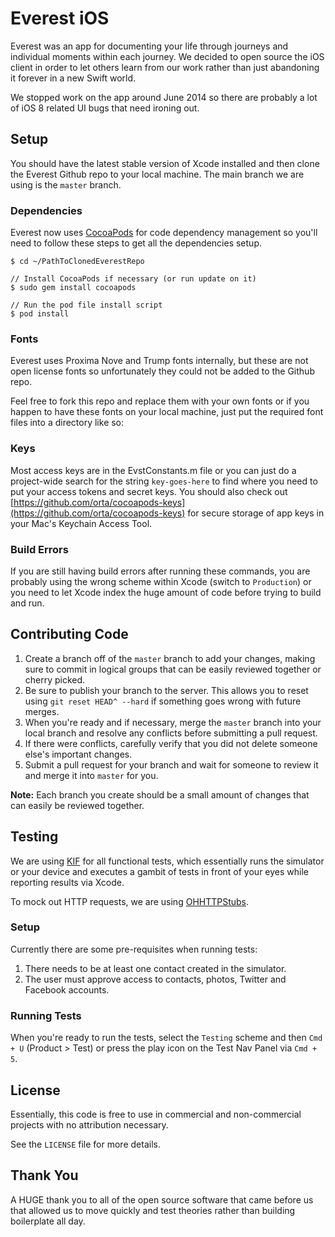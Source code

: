 # Everest iOS

Everest was an app for documenting your life through journeys and individual moments within each journey. We decided to open source the iOS client in order to let others learn from our work rather than just abandoning it forever in a new Swift world.

We stopped work on the app around June 2014 so there are probably a lot of iOS 8 related UI bugs that need ironing out.

## Setup

You should have the latest stable version of Xcode installed and then clone the Everest Github repo to your local machine.  The main branch we are using is the `master` branch.

### Dependencies

Everest now uses [CocoaPods](http://cocoapods.org) for code dependency management so you'll need to follow these steps to get all the dependencies setup.

```shell
$ cd ~/PathToClonedEverestRepo

// Install CocoaPods if necessary (or run update on it)
$ sudo gem install cocoapods

// Run the pod file install script
$ pod install
```

### Fonts

Everest uses Proxima Nove and Trump fonts internally, but these are not open license fonts so unfortunately they could not be added to the Github repo.

Feel free to fork this repo and replace them with your own fonts or if you happen to have these fonts on your local machine, just put the required font files into a directory like so:

### Keys

Most access keys are in the EvstConstants.m file or you can just do a project-wide search for the string `key-goes-here` to find where you need to put your access tokens and secret keys. You should also check out [https://github.com/orta/cocoapods-keys](https://github.com/orta/cocoapods-keys) for secure storage of app keys in your Mac's Keychain Access Tool.

### Build Errors

If you are still having build errors after running these commands, you are probably using the wrong scheme within Xcode (switch to `Production`) or you need to let Xcode index the huge amount of code before trying to build and run.

## Contributing Code

1. Create a branch off of the `master` branch to add your changes, making sure to commit in logical groups that can be easily reviewed together or cherry picked.
2. Be sure to publish your branch to the server.  This allows you to reset using `git reset HEAD^ --hard` if something goes wrong with future merges.
3. When you're ready and if necessary, merge the `master` branch into your local branch and resolve any conflicts before submitting a pull request.  
4. If there were conflicts, carefully verify that you did not delete someone else's important changes.
5. Submit a pull request for your branch and wait for someone to review it and merge it into `master` for you.

**Note:** Each branch you create should be a small amount of changes that can easily be reviewed together.

## Testing

We are using [KIF](https://github.com/kif-framework/KIF) for all functional tests, which essentially runs the simulator or your device and executes a gambit of tests in front of your eyes while reporting results via Xcode.

To mock out HTTP requests, we are using [OHHTTPStubs](https://github.com/AliSoftware/OHHTTPStubs).

### Setup

Currently there are some pre-requisites when running tests:

1. There needs to be at least one contact created in the simulator.
2. The user must approve access to contacts, photos, Twitter and Facebook accounts.

### Running Tests

When you're ready to run the tests, select the `Testing` scheme and then `Cmd + U` (Product > Test) or press the play icon on the Test Nav Panel via `Cmd + 5`.

## License ##

Essentially, this code is free to use in commercial and non-commercial projects with no attribution necessary.

See the `LICENSE` file for more details.

## Thank You ##

A HUGE thank you to all of the open source software that came before us that allowed us to move quickly and test theories rather than building boilerplate all day.

